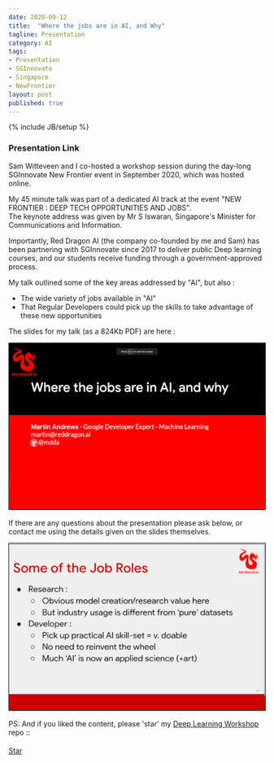 ```yaml
---
date: 2020-09-12
title:  "Where the jobs are in AI, and Why"
tagline: Presentation
category: AI
tags:
- Presentation
- SGInnovate
- Singapore
- NewFrontier
layout: post
published: true
---
```

{% include JB/setup %}

<!--
GoogleSlides : 
  2020-09-12: 
    From-AI-Basics-to-Jobs
    https://www.sginnovate.com/newfrontier/nf2020/
    
  
  2021-04-10: 
    Positioning Yourself for the Future: AI from the Backend

!-->


### Presentation Link

Sam Witteveen and I co-hosted a workshop session during the day-long 
SGInnovate New Frontier event in September 2020, which was hosted online.


My 45 minute talk was part of a dedicated AI track at the event "NEW FRONTIER : DEEP TECH OPPORTUNITIES AND JOBS".  
The keynote address was given by Mr S Iswaran, Singapore's Minister for Communications and 
Information.  

Importantly, Red Dragon AI (the company co-founded by me and Sam) has been partnering with SGInnovate 
since 2017 to deliver public Deep learning courses, and our students receive funding through a government-approved process.


My talk outlined some of the key areas addressed by "AI", but also : 

*  The wide variety of jobs available in "AI"
*  That Regular Developers could pick up the skills to take advantage of these new opportunities


The slides for my talk (as a 824Kb PDF) are here :

<!--
# Within ~/sites/mdda.github.io :
cp ~/sketchpad/redcatlabs/2020-09-12_SGInnovate-NewFrontier/2020-09-12_From-AI-Basics-to-Jobs.pdf ./assets/img/
# And add to blog git
!-->

<a href="http://redcatlabs.com/downloads/2020-09-12_From-AI-Basics-to-Jobs.pdf" target="_blank">
<img src="/assets/img/2020-09-12_From-AI-Basics-to-Jobs_600x390.png" alt="Presentation Screenshot" style="border:1px solid #000000" />
</a>

If there are any questions about the presentation please ask below, 
or contact me using the details given on the slides themselves.

<a href="http://redcatlabs.com/downloads/2020-09-12_From-AI-Basics-to-Jobs.pdf" target="_blank">
<img src="/assets/img/2020-09-12_From-AI-Basics-to-Jobs_21_600x390.png" alt="Presentation Content Example" style="border:1px solid #000000" />
</a>



PS:  And if you liked the content, please 'star' my <a href="https://github.com/mdda/deep-learning-workshop" target="_blank">Deep Learning Workshop</a> repo ::
<!-- From :: https://buttons.github.io/ -->
<!-- Place this tag where you want the button to render. -->
<span style="position:relative;top:5px;">
<a aria-label="Star mdda/deep-learning-workshop on GitHub" data-count-aria-label="# stargazers on GitHub" data-count-api="/repos/mdda/deep-learning-workshop#stargazers_count" data-count-href="/mdda/deep-learning-workshop/stargazers" data-icon="octicon-star" href="https://github.com/mdda/deep-learning-workshop" class="github-button">Star</a>
<!-- Place this tag right after the last button or just before your close body tag. -->
<script async defer id="github-bjs" src="https://buttons.github.io/buttons.js"></script>
</span>

